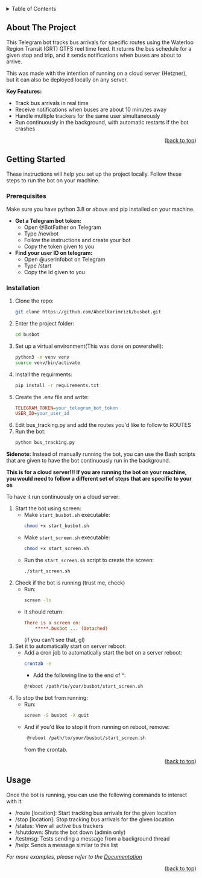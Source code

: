 <!-- Improved compatibility of back to top link: See: https://github.com/othneildrew/Best-README-Template/pull/73 -->
<a id="readme-top"></a>

<!-- TABLE OF CONTENTS -->
<details>
  <summary>Table of Contents</summary>
  <ol>
    <li>
      <a href="#about-the-project">About The Project</a>
    </li>
    <li>
      <a href="#getting-started">Getting Started</a>
      <ul>
        <li><a href="#prerequisites">Prerequisites</a></li>
        <li><a href="#installation">Installation</a></li>
      </ul>
    </li>
    <li><a href="#usage">Usage</a></li>
  </ol>
</details>


<!-- ABOUT THE PROJECT -->
## About The Project

This Telegram bot tracks bus arrivals for specific routes using the Waterloo Region Transit (GRT) GTFS reel time feed. It returns the bus schedule for a given stop and trip, and it sends notifications when buses are about to arrive.

This was made with the intention of running on a cloud server (Hetzner), but it can also be deployed locally on any server.

**Key Features:**
- Track bus arrivals in real time
- Receive notifications when buses are about 10 minutes away
- Handle multiple trackers for the same user simultaneously
- Run continuously in the background, with automatic restarts if the bot crashes

<p align="right">(<a href="#readme-top">back to top</a>)</p>


<!-- GETTING STARTED -->
## Getting Started

These instructions will help you set up the project locally. Follow these steps to run the bot on your machine.

### Prerequisites

Make sure you have python 3.8 or above and pip installed on your machine.

- **Get a Telegram bot token:**
  - Open @BotFather on Telegram
  - Type /newbot
  - Follow the instructions and create your bot
  - Copy the token given to you
- **Find your user ID on telegram:**
  - Open @userinfobot on Telegram
  - Type /start
  - Copy the Id given to you

### Installation

1. Clone the repo:
   ```sh
   git clone https://github.com/Abdelkarimrizk/busbot.git
   ```
2. Enter the project folder:
   ```sh
   cd busbot
   ```
3. Set up a virtual environment(This was done on powershell):
   ```sh
   python3 -m venv venv
   source venv/bin/activate
   ```
4. Install the requirments:
   ```sh
   pip install -r requirements.txt
   ```
5. Create the .env file and write:
   ```ini
   TELEGRAM_TOKEN=your_telegram_bot_token
   USER_ID=your_user_id
   ```
6. Edit bus_tracking.py and add the routes you'd like to follow to ROUTES
7. Run the bot:
   ```sh
   python bus_tracking.py
   ```

**Sidenote:**
Instead of manually running the bot, you can use the Bash scripts that are given to have the bot continuously run in the background.

**This is for a cloud server!!! If you are running the bot on your machine, you would need to follow a different set of steps that are specific to your os**

To have it run continuously on a cloud server:

1. Start the bot using screen:
   - Make `start_busbot.sh` executable:
       ```sh
       chmod +x start_busbot.sh
       ```
   - Make `start_screen.sh` executable:
       ```sh
       chmod +x start_screen.sh
       ```
   - Run the `start_screen.sh` script to create the screen:
       ```sh
       ./start_screen.sh
       ```
2. Check if the bot is running (trust me, check)
   - Run:
       ```sh
       screen -ls
       ```
   - It should return:
       ```ini
       There is a screen on:
           *****.busbot ... (Detached)
       ```
     (if you can't see that, gl)
3. Set it to automatically start on server reboot:
   - Add a cron job to automatically start the bot on a server reboot:
     ```sh
     crontab -e
     ```
     - Add the following line to the end of ^:
      ```sh
      @reboot /path/to/your/busbot/start_screen.sh
      ```
4. To stop the bot from running:
   - Run:
     ```sh
     screen -S busbot -X quit
     ```
   - And if you'd like to stop it from running on reboot, remove:
     ```sh
      @reboot /path/to/your/busbot/start_screen.sh
      ```
     from the crontab.


<p align="right">(<a href="#readme-top">back to top</a>)</p>



<!-- USAGE EXAMPLES -->
## Usage

Once the bot is running, you can use the following commands to interact with it:

- /route [location]: Start tracking bus arrivals for the given location
- /stop [location]: Stop tracking bus arrivals for the given location
- /status: View all active bus trackers
- /shutdown: Shuts the bot down (admin only)
- /testmsg: Tests sending a message from a background thread
- /help: Sends a message similar to this list

_For more examples, please refer to the [Documentation](https://example.com)_

<p align="right">(<a href="#readme-top">back to top</a>)</p>





